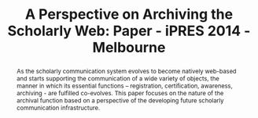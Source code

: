 ---
abstract: "As the scholarly communication system evolves to become natively web-based
  and starts supporting the communication of a wide variety of objects, the manner
  in which its essential functions – registration, certification, awareness, archiving
  - are fulfilled co-evolves. This paper focuses on the nature of the archival function
  based on a perspective of the developing future scholarly communication infrastructure.
  \n\n\n"
creators:
- Van de Sompel, Herbert
- Treloar, Andrew
date: null
document_url: https://services.phaidra.univie.ac.at/api/object/o:378116/download
grand_parent: iPRES
institutions: []
keywords:
- scholarly communication
- web preservation
landing_page_url: https://phaidra.univie.ac.at/o:378116
language: eng
layout: publication
license: CC BY-NC-SA 3.0 AT
notes_url: null
parent: iPRES 2014
presentation_url: null
size: 196844
source_name: iPRES
title: 'A Perspective on Archiving the Scholarly Web: Paper - iPRES 2014 - Melbourne'
type: paper
year: 2014
---
